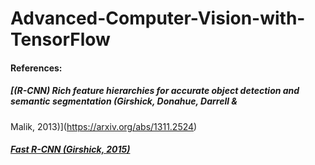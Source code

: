 # Advanced-Computer-Vision-with-TensorFlow

#### References:

##### [(R-CNN) Rich feature hierarchies for accurate object detection and semantic segmentation (Girshick, Donahue, Darrell &
  Malik, 2013)](https://arxiv.org/abs/1311.2524)
  
##### [Fast R-CNN (Girshick, 2015)](https://arxiv.org/abs/1504.08083)

